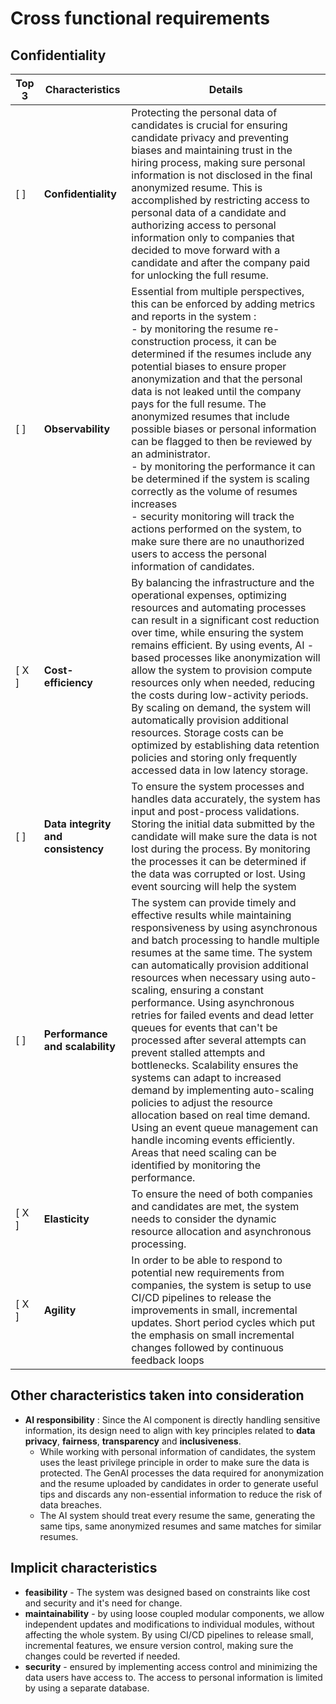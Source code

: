 # Cross functional requirements #

## Confidentiality ## 
|Top 3 |Characteristics | Details                                                                                                                                                                                                                                                                                                                                                                                                                                                                       
|---|----------|-------------------------------------------------------------------------------------------------------------------------------------------------------------------------------------------------------------------------------------------------------------------------------------------------------------------------------------------------------------------------------------------------------------------------------------------------------------------------------|
| [ ] | **Confidentiality** | Protecting the personal data of candidates is crucial for ensuring candidate privacy and preventing biases and maintaining trust in the hiring process, making sure personal information is not disclosed  in the final anonymized resume. This is accomplished by restricting access to personal data of a candidate and authorizing access to personal information only to companies that decided to move forward with a candidate and after the company paid for unlocking the full resume. | 
| [ ] | **Observability** | Essential from multiple perspectives, this can be enforced by adding metrics and reports in the system : <br> - by monitoring the resume re-construction process, it can be determined if the resumes include any potential biases to ensure proper anonymization and that the personal data is not leaked until the company pays for the full resume. The anonymized resumes that include possible biases or personal information can be flagged to then be reviewed by an administrator.  <br>- by monitoring the performance it can be determined if the system is scaling correctly as the volume of resumes increases<br>- security monitoring will track the actions performed on the system, to make sure there are no unauthorized users to access the personal information of candidates. |
| [ X ] | **Cost-efficiency** | By balancing the infrastructure and the operational expenses, optimizing resources and automating processes can result in a significant cost reduction over time, while ensuring the system remains efficient. By using events, AI -based processes like anonymization will allow the system to provision compute resources only when needed, reducing the costs during low-activity periods. By scaling on demand, the system will automatically provision additional resources. Storage costs can be optimized by establishing data retention policies and storing only frequently accessed data in low latency storage. |
| [ ] | **Data integrity and consistency** | To ensure the system processes and handles data accurately, the system has input and post-process validations. Storing the initial data submitted by the candidate will make sure the data is not lost during the process. By monitoring the processes it can be determined if the data was corrupted or lost. Using event sourcing will help the system  |
| [ ] | **Performance and scalability** | The system can provide timely and effective results while maintaining responsiveness by using asynchronous and batch processing to handle multiple resumes at the same time. The system can automatically provision additional resources when necessary using auto-scaling, ensuring a constant performance. Using asynchronous retries for failed events and dead letter queues for events that can't be processed after several attempts can prevent stalled attempts and bottlenecks. Scalability ensures the systems can adapt to increased demand by implementing auto-scaling policies to adjust the resource allocation based on real time demand. Using an event queue management can handle incoming events efficiently. Areas that need scaling can be identified by monitoring the performance.|
| [ X ] | **Elasticity** | To ensure the need of both companies and candidates are met, the system needs to consider the dynamic resource allocation and asynchronous processing. |
| [ X ] | **Agility** | In order to be able to respond to potential new requirements from companies, the system is setup to use CI/CD pipelines to release the improvements in small, incremental updates. Short period cycles which put the emphasis on small incremental changes followed by continuous feedback loops  |

## Other characteristics taken into consideration
* **AI responsibility** : Since the AI component is directly handling sensitive information, its design need to align with key principles related to **data privacy**, **fairness**, **transparency** and **inclusiveness**. 
    * While working with personal information of candidates, the system uses the least privilege principle in order to make sure the data is protected. The GenAI processes the data required for anonymization and the resume uploaded by candidates in order to generate useful tips and discards any non-essential information to reduce the risk of data breaches. 
    * The AI system should treat every resume the same, generating the same tips, same anonymized resumes and same matches for similar resumes. 
    
## Implicit characteristics

* **feasibility** - The system was designed based on constraints like cost and security and it's need for change.
* **maintainability** - by using loose coupled modular components, we allow independent updates and modifications to individual modules, without affecting the whole system. By using CI/CD pipelines to release small, incremental features, we ensure version control, making sure the changes could be reverted if needed.
* **security** - ensured by implementing access control and minimizing the data users have access to. The access to personal information is limited by using a separate database.

   
